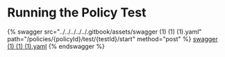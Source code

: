 # Running the Policy Test

{% swagger src="../../../../../.gitbook/assets/swagger (1) (1) (1).yaml" path="/policies/{policyId}/test/{testId}/start"
method="post" %}
[swagger (1) (1) (1).yaml](<../../../../../.gitbook/assets/swagger (1) (1) (1).yaml>)
{% endswagger %}
